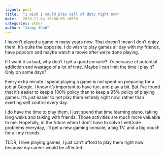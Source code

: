 ```yaml
---
layout: post
title:  "I wish I could play call of duty right now"
date:   2020-11-04 19:00:00 +0530
categories: other
author: "Jinay Shah"
---
```


I haven’t played a game in many years now. That doesn’t mean I don’t enjoy them. It’s quite the opposite. I do wish to play games all day with my friends, have popcorn and maybe watch a movie after we’re done playing. 

If I want it so bad, why don’t I get a good console? It’s because of potential addiction and wastage of a lot of time. Maybe I can limit the time I play it? Only on some days? 

Every extra minute I spend playing a game is not spent on preparing for a job at Google. I know it’s important to have fun, and play a bit. But I’ve found that it’s easier to keep a 100% policy than to keep a 95% policy of playing games. It’s just easier to not play them entirely right now, rather than exerting self control every day.

I do have the time to play them, I just spend that time learning piano, taking long walks and talking with friends. Those activities are much more valuable to me. Hopefully, in the future when I don’t have to solve LeetCode problems everyday, I’ll get a new gaming console, a big TV, and a big couch for all my friends. 

TLDR; I love playing games, I just can’t afford to play them right now because my career would be affected.